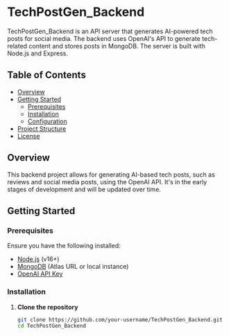 # TechPostGen_Backend

TechPostGen_Backend is an API server that generates AI-powered tech posts for social media. The backend uses OpenAI's API to generate tech-related content and stores posts in MongoDB. The server is built with Node.js and Express.

## Table of Contents

- [Overview](#overview)
- [Getting Started](#getting-started)
  - [Prerequisites](#prerequisites)
  - [Installation](#installation)
  - [Configuration](#configuration)
- [Project Structure](#project-structure)
- [License](#license)

## Overview

This backend project allows for generating AI-based tech posts, such as reviews and social media posts, using the OpenAI API. It's in the early stages of development and will be updated over time.

## Getting Started

### Prerequisites

Ensure you have the following installed:

- [Node.js](https://nodejs.org/) (v16+)
- [MongoDB](https://www.mongodb.com/) (Atlas URL or local instance)
- [OpenAI API Key](https://platform.openai.com/signup)

### Installation

1. **Clone the repository**

   ```bash
   git clone https://github.com/your-username/TechPostGen_Backend.git
   cd TechPostGen_Backend


   

